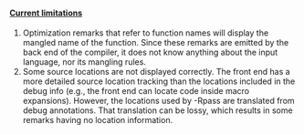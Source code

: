 #### [Current limitations](https://clang.llvm.org/docs/UsersManual.html#id25)[](https://clang.llvm.org/docs/UsersManual.html#current-limitations "Link to this heading")
1. Optimization remarks that refer to function names will display the mangled name of the function. Since these remarks are emitted by the back end of the compiler, it does not know anything about the input language, nor its mangling rules.
2. Some source locations are not displayed correctly. The front end has a more detailed source location tracking than the locations included in the debug info (e.g., the front end can locate code inside macro expansions). However, the locations used by -Rpass are translated from debug annotations. That translation can be lossy, which results in some remarks having no location information.


